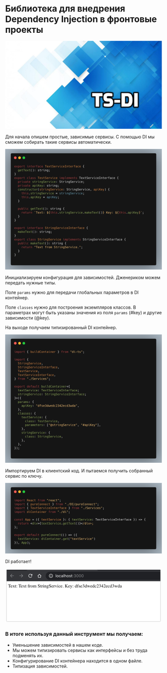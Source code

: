 # Библиотека для внедрения Dependency Injection в фронтовые проекты

![](publicaion/images/logo.jpg)

Для начала опишем простые, зависимые сервисы. C помощью DI мы сможем собирать такие сервисы автоматически.

![](publicaion/images/2.png)

Инициализируем конфигурация для зависимостей.
Дженериком можем передать нужные типы.

Поле `params` нужно для передачи глобальных параметров в DI контейнер.

Поле `classes` нужно для построения экземпляров классов. 
В параметрах могут быть указаны значения из поля `params` (#key) и другие зависимоcти (@key).

На выходе получаем типизированный DI контейнер.

![](publicaion/images/1.png)

Импортируем DI в клиентский код. И пытаемся получить собранный сервис по ключу.

![](publicaion/images/3.png)

DI работает! 

![](publicaion/images/4.jpg)

### В итоге используя данный инструмент мы получаем:
 - Уменьшение зависимостей в нашем коде. 
 - Мы можем типизировать сервисы как интерфейсы и без труда подменять их.
 - Конфигурирование DI контейнера находится в одном файле.
 - Типизация зависимостей.
